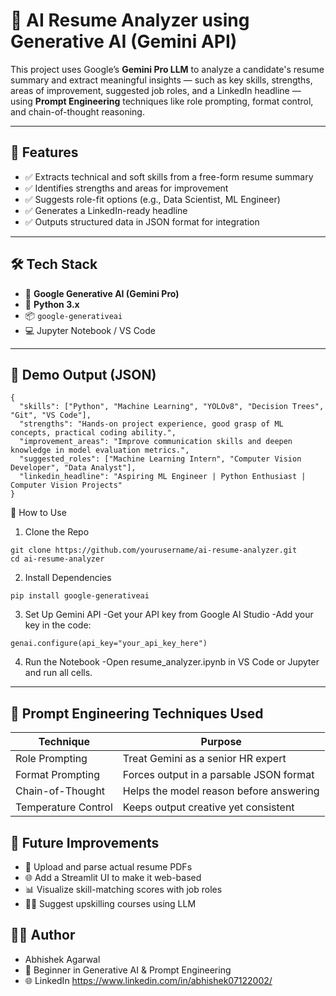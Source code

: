 # 🤖 AI Resume Analyzer using Generative AI (Gemini API)

This project uses Google’s **Gemini Pro LLM** to analyze a candidate's resume summary and extract meaningful insights — such as key skills, strengths, areas of improvement, suggested job roles, and a LinkedIn headline — using **Prompt Engineering** techniques like role prompting, format control, and chain-of-thought reasoning.

---

## 🚀 Features

- ✅ Extracts technical and soft skills from a free-form resume summary
- ✅ Identifies strengths and areas for improvement
- ✅ Suggests role-fit options (e.g., Data Scientist, ML Engineer)
- ✅ Generates a LinkedIn-ready headline
- ✅ Outputs structured data in JSON format for integration

---

## 🛠 Tech Stack

- 🧠 **Google Generative AI (Gemini Pro)**
- 🐍 **Python 3.x**
- 📦 `google-generativeai`
- 💻 Jupyter Notebook / VS Code

---

## 📸 Demo Output (JSON)

```
{
  "skills": ["Python", "Machine Learning", "YOLOv8", "Decision Trees", "Git", "VS Code"],
  "strengths": "Hands-on project experience, good grasp of ML concepts, practical coding ability.",
  "improvement_areas": "Improve communication skills and deepen knowledge in model evaluation metrics.",
  "suggested_roles": ["Machine Learning Intern", "Computer Vision Developer", "Data Analyst"],
  "linkedin_headline": "Aspiring ML Engineer | Python Enthusiast | Computer Vision Projects"
}
```
🧪 How to Use
1. Clone the Repo

```   
git clone https://github.com/yourusername/ai-resume-analyzer.git
cd ai-resume-analyzer
```
2. Install Dependencies
```
pip install google-generativeai
```
3. Set Up Gemini API
   -Get your API key from Google AI Studio
   -Add your key in the code:
```
genai.configure(api_key="your_api_key_here")
```
4. Run the Notebook
   -Open resume_analyzer.ipynb in VS Code or Jupyter and run all cells.
---
## 🧠 Prompt Engineering Techniques Used

| Technique           | Purpose                                 |
| ------------------- | --------------------------------------- |
| Role Prompting      | Treat Gemini as a senior HR expert      |
| Format Prompting    | Forces output in a parsable JSON format |
| Chain-of-Thought    | Helps the model reason before answering |
| Temperature Control | Keeps output creative yet consistent    |

## 📌 Future Improvements
  - 📄 Upload and parse actual resume PDFs
  - 🌐 Add a Streamlit UI to make it web-based
  - 📊 Visualize skill-matching scores with job roles
  - 🧑‍🏫 Suggest upskilling courses using LLM
## 🙋‍♂️ Author
- Abhishek Agarwal
- 💼 Beginner in Generative AI & Prompt Engineering
- 🌐 LinkedIn https://www.linkedin.com/in/abhishek07122002/
  

